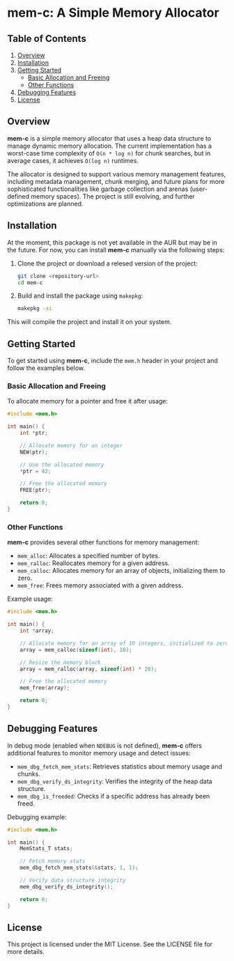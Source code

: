 
# mem-c: A Simple Memory Allocator

## Table of Contents
1. [Overview](#overview)
2. [Installation](#installation)
3. [Getting Started](#getting-started)
   - [Basic Allocation and Freeing](#basic-allocation-and-freeing)
   - [Other Functions](#other-functions)
4. [Debugging Features](#debugging-features)
5. [License](#license)

## Overview

**mem-c** is a simple memory allocator that uses a heap data structure to manage dynamic memory allocation. The current implementation has a worst-case time complexity of `O(n * log n)` for chunk searches, but in average cases, it achieves `O(log n)` runtimes.

The allocator is designed to support various memory management features, including metadata management, chunk merging, and future plans for more sophisticated functionalities like garbage collection and arenas (user-defined memory spaces). The project is still evolving, and further optimizations are planned.

## Installation

At the moment, this package is not yet available in the AUR but may be in the future. For now, you can install **mem-c** manually via the following steps:

1. Clone the project or download a relesed version of the project:
   ```bash
   git clone <repository-url>
   cd mem-c
   ```

2. Build and install the package using `makepkg`:
   ```bash
   makepkg -si
   ```

This will compile the project and install it on your system.

## Getting Started

To get started using **mem-c**, include the `mem.h` header in your project and follow the examples below.

### Basic Allocation and Freeing

To allocate memory for a pointer and free it after usage:

```c
#include <mem.h>

int main() {
    int *ptr;

    // Allocate memory for an integer
    NEW(ptr);

    // Use the allocated memory
    *ptr = 42;

    // Free the allocated memory
    FREE(ptr);

    return 0;
}
```

### Other Functions

**mem-c** provides several other functions for memory management:

- `mem_alloc`: Allocates a specified number of bytes.
- `mem_ralloc`: Reallocates memory for a given address.
- `mem_calloc`: Allocates memory for an array of objects, initializing them to zero.
- `mem_free`: Frees memory associated with a given address.

Example usage:

```c
#include <mem.h>

int main() {
    int *array;

    // Allocate memory for an array of 10 integers, initialized to zero
    array = mem_calloc(sizeof(int), 10);

    // Resize the memory block
    array = mem_ralloc(array, sizeof(int) * 20);

    // Free the allocated memory
    mem_free(array);

    return 0;
}
```

## Debugging Features

In debug mode (enabled when `NDEBUG` is not defined), **mem-c** offers additional features to monitor memory usage and detect issues:

- `mem_dbg_fetch_mem_stats`: Retrieves statistics about memory usage and chunks.
- `mem_dbg_verify_ds_integrity`: Verifies the integrity of the heap data structure.
- `mem_dbg_is_freeded`: Checks if a specific address has already been freed.

Debugging example:

```c
#include <mem.h>

int main() {
    MemStats_T stats;

    // Fetch memory stats
    mem_dbg_fetch_mem_stats(&stats, 1, 1);

    // Verify data structure integrity
    mem_dbg_verify_ds_integrity();

    return 0;
}
```

## License

This project is licensed under the MIT License. See the LICENSE file for more details.
